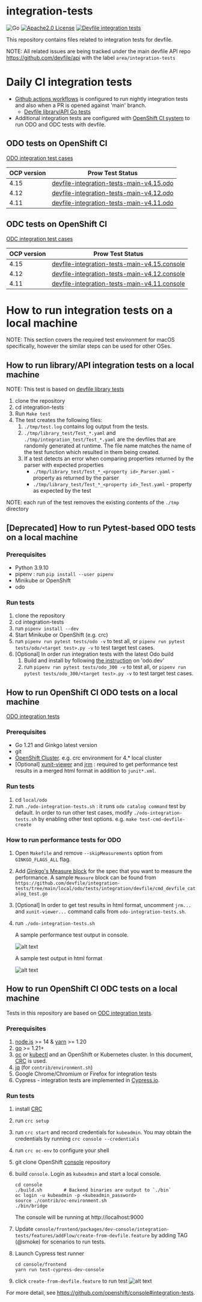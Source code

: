 # integration-tests
![Go](https://img.shields.io/badge/Go-1.21-blue)
[![Apache2.0 License](https://img.shields.io/badge/license-Apache2.0-brightgreen.svg)](LICENSE)
[![Devfile integration tests](https://github.com/devfile/integration-tests/actions/workflows/gotest.yaml/badge.svg)](https://github.com/devfile/integration-tests/actions/workflows/gotest.yaml)

This repository contains files related to integration tests for devfile.  

NOTE:
All related issues are being tracked under the main devfile API repo https://github.com/devfile/api with the label `area/integration-tests`

# Daily CI integration tests

- [Github actions workflows](https://github.com/devfile/integration-tests/actions) is configured to run nightly integration tests and also when a PR is opened against 'main' branch.
  - [Devfile library/API Go tests](https://github.com/devfile/integration-tests/actions/workflows/gotest.yaml)
- Additional integration tests are configured with [OpenShift CI system](https://docs.ci.openshift.org/docs/how-tos/onboarding-a-new-component/) to run ODO and ODC tests with devfile.


## ODO tests on OpenShift CI
[ODO integration test cases](./scripts/odo/features/odo-devfile.feature)

| OCP version   |      Prow Test Status    |
|----------|:-------------:|
| 4.15 | [devfile-integration-tests-main-v4.15.odo](https://prow.ci.openshift.org/job-history/gs/origin-ci-test/logs/periodic-ci-devfile-integration-tests-main-v4.15.odo-integration-devfile-odo-periodic) |
| 4.12 | [devfile-integration-tests-main-v4.12.odo](https://prow.ci.openshift.org/job-history/gs/origin-ci-test/logs/periodic-ci-devfile-integration-tests-main-v4.12.odo-integration-devfile-odo-periodic) |
| 4.11 | [devfile-integration-tests-main-v4.11.odo](https://prow.ci.openshift.org/job-history/gs/origin-ci-test/logs/periodic-ci-devfile-integration-tests-main-v4.11.odo-integration-devfile-odo-periodic) |

## ODC tests on OpenShift CI
[ODC integration test cases](./scripts/console/frontend/packages/dev-console/integration-tests/features/addFlow/create-from-devfile.feature)

| OCP version   |      Prow Test Status    |
|----------|:-------------:|
| 4.15 | [devfile-integration-tests-main-v4.15.console](https://prow.ci.openshift.org/job-history/gs/origin-ci-test/logs/periodic-ci-devfile-integration-tests-main-v4.15.console-e2e-gcp-console-periodic) |
| 4.12 | [devfile-integration-tests-main-v4.12.console](https://prow.ci.openshift.org/job-history/gs/origin-ci-test/logs/periodic-ci-devfile-integration-tests-main-v4.12.console-e2e-gcp-console-periodic) |
| 4.11 | [devfile-integration-tests-main-v4.11.console](https://prow.ci.openshift.org/job-history/gs/origin-ci-test/logs/periodic-ci-devfile-integration-tests-main-v4.11.console-e2e-gcp-console-periodic) |

# How to run integration tests on a local machine
NOTE: This section covers the required test environment for macOS specifically, however the similar steps can be used for other OSes.

## How to run library/API integration tests on a local machine
NOTE: This test is based on [devfile library tests](https://github.com/devfile/library/tree/main/tests)
1. clone the repository
2. cd integration-tests
3. Run ```Make test```
4. The test creates the following files:
   1. ```./tmp/test.log``` contains log output from the tests.
   2. ```./tmp/library_test/Test_*.yaml``` and ```./tmp/integration_test/Test_*.yaml``` are the devfiles that are randomly generated at runtime. The file name matches the name of the test function which resulted in them being created.
   3. If a test detects an error when comparing properties returned by the parser with expected properties
       * ```./tmp/library_test/Test_*_<property id>_Parser.yaml``` - property as returned by the parser
       * ```./tmp/library_test/Test_*_<property id>_Test.yaml``` - property as expected by the test

NOTE: each run of the test removes the existing contents of the ```./tmp``` directory

## [Deprecated] How to run Pytest-based ODO tests on a local machine

### Prerequisites
- Python 3.9.10
- pipenv : run `pip install --user pipenv`
- Minikube or OpenShift
- odo

### Run tests
1. clone the repository 
2. cd integration-tests
3. run `pipenv install --dev`
4. Start Minikube or OpenShift (e.g. crc)
5. run `pipenv run pytest tests/odo -v` to test all, or `pipenv run pytest tests/odo/<target test>.py -v` to test target test cases.
6. [Optional] In order run integration tests with the latest Odo build
   1. Build and install by following [the instruction](https://odo.dev/docs/getting-started/installation#installing-from-source-code) on 'odo.dev'
   2. run `pipenv run pytest tests/odo_300 -v` to test all, or `pipenv run pytest tests/odo_300/<target test>.py -v` to test target test cases.

## How to run OpenShift CI ODO tests on a local machine
[ODO integration tests](https://github.com/openshift/odo/blob/main/docs/dev/test-architecture.adoc#integration-and-e2e-tests) 

### Prerequisites
- Go 1.21 and Ginkgo latest version
- git
- [OpenShift Cluster](https://github.com/openshift/odo/blob/main/docs/dev/test-architecture.adoc#integration-and-e2e-tests).  e.g. crc environment for 4.* local cluster 
- [Optional] [xunit-viewer](https://www.npmjs.com/package/xunit-viewer)
  and [jrm](https://www.npmjs.com/package/junit-report-merger?activeTab=readme) : required to get performance test results in a merged html format in addition to `junit*.xml`.

### Run tests
1. cd `local/odo`
1. run `./odo-integration-tests.sh`  : it runs `odo catalog command` test by default. In order to run other test cases, modify `./odo-integration-tests.sh` by enabling other test options. e.g. `make test-cmd-devfile-create`

### How to run performance tests for ODO
1. Open `Makefile` and remove `--skipMeasurements` option from `GINKGO_FLAGS_ALL` flag.
1. Add [Ginkgo's Measure block](https://onsi.github.io/ginkgo/#benchmark-tests) for the spec that you want to measure the performance. A sample `Measure` block can be found from `https://github.com/devfile/integration-tests/tree/main/local/odo/tests/integration/devfile/cmd_devfile_catalog_test.go`
1. [Optional] In order to get test results in html format, uncomment `jrm...` and `xunit-viewer...` command calls from `odo-integration-tests.sh`. 
1. run `./odo-integration-tests.sh`
   
    A sample performance test output in console.
   
    ![alt text](./docs/images/perf_measure_sample.png "Performance test result")

    A sample test output in html format

   ![alt text](./docs/images/perf_html_sample.png "Performance test result")

## How to run OpenShift CI ODC tests on a local machine
Tests in this repository are based on [ODC integration tests](https://github.com/openshift/console#integration-tests). 

### Prerequisites
1. [node.js](https://nodejs.org/) >= 14 & [yarn](https://yarnpkg.com/en/docs/install) >= 1.20
2. [go](https://golang.org/) >= 1.21+
3. [oc](https://mirror.openshift.com/pub/openshift-v4/clients/oc/4.4/) or [kubectl](https://kubernetes.io/docs/tasks/tools/install-kubectl/) and an OpenShift or Kubernetes cluster. In this document, [CRC](https://cloud.redhat.com/openshift/create/local) is used.
4. [jq](https://stedolan.github.io/jq/download/) (for `contrib/environment.sh`)
5. Google Chrome/Chromium or Firefox for integration tests
6. Cypress - integration tests are implemented in [Cypress.io](https://www.cypress.io/).

### Run tests
1. install [CRC](https://cloud.redhat.com/openshift/create/local) 
1. run `crc setup`
1. run `crc start` and record credentials for `kubeadmin`. You may obtain the credentials by running `crc console --credentials`
1. run `crc oc-env` to configure your shell
1. git clone OpenShift [console](https://github.com/openshift/console) repository
1. build `console`. Login as `kubeadmin` and start a local console.
   ``` 
   cd console  
   ./build.sh        # Backend binaries are output to `./bin`
   oc login -u kubeadmin -p <kubeadmin_password>  
   source ./contrib/oc-environment.sh
   ./bin/bridge
   ```
   The console will be running at http://localhost:9000

1. Update `console/frontend/packages/dev-console/integration-tests/features/addFlow/create-from-devfile.feature` by adding TAG (@smoke) for scenarios to run tests.
1. Launch Cypress test runner
   ```
   cd console/frontend
   yarn run test-cypress-dev-console
   ```
1. click `create-from-devfile.feature` to run test
   ![alt text](./docs/images/cypress_console.png "Cypress test")
   
For more detail, see https://github.com/openshift/console#integration-tests. 
